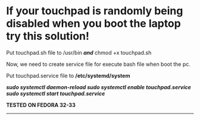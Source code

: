 # If your touchpad is randomly being disabled when you boot the laptop try this solution!


Put touchpad.sh file to /usr/bin ***and*** chmod +x touchpad.sh 

Now, we need to create service file for execute bash file when boot the pc.

Put touchpad.service file to **/etc/systemd/system** 

***sudo systemctl daemon-reload
sudo systemctl enable touchpad.service
sudo systemctl start touchpad.service***

**TESTED ON FEDORA 32-33**
***********************************************************************************************
